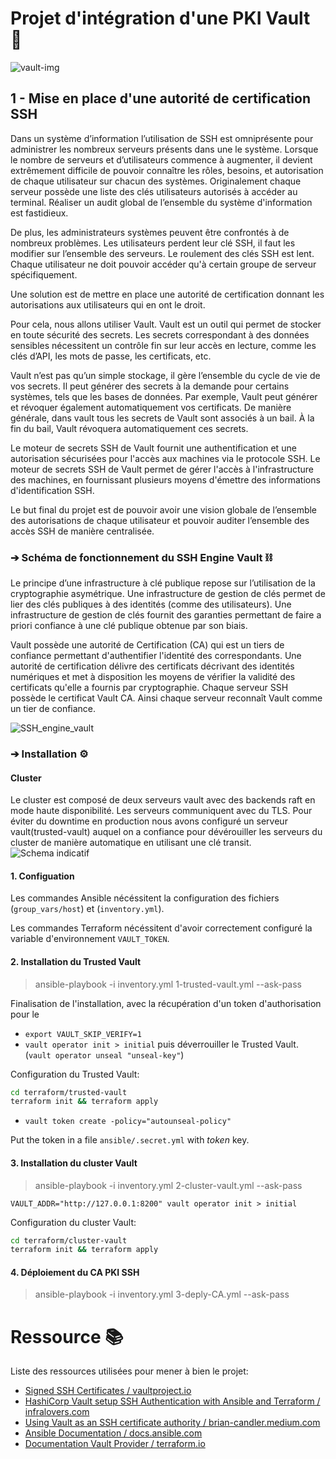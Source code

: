 # Projet d'intégration d'une PKI Vault 🔐

![vault-img](https://user-images.githubusercontent.com/23292338/137619469-ea19821c-7f2d-4cef-b1c7-d93a085c2c64.png)

## 1 - Mise en place d'une autorité de certification SSH

Dans un système d’information l’utilisation de SSH est omniprésente pour administrer les nombreux serveurs présents dans une le système. Lorsque le nombre de serveurs et d’utilisateurs commence à augmenter, il devient extrêmement difficile de pouvoir connaître les rôles, besoins, et autorisation de chaque utilisateur sur chacun des systèmes. Originalement chaque serveur possède une liste des clés utilisateurs autorisés à accéder au terminal. Réaliser un audit global de l’ensemble du système d'information est fastidieux.

De plus, les administrateurs systèmes peuvent être confrontés à de nombreux problèmes. Les utilisateurs perdent leur clé SSH, il faut les modifier sur l’ensemble des serveurs. Le roulement des clés SSH est lent. Chaque utilisateur ne doit pouvoir accéder qu'à certain groupe de serveur spécifiquement.

Une solution est de mettre en place une autorité de certification donnant les autorisations aux utilisateurs qui en ont le droit.

Pour cela, nous allons utiliser Vault. Vault est un outil qui permet de stocker en toute sécurité des secrets. Les secrets correspondant à des données sensibles nécessitent un contrôle fin sur leur accès en lecture, comme les clés d’API, les mots de passe, les certificats, etc.

Vault n’est pas qu’un simple stockage, il gère l’ensemble du cycle de vie de vos secrets. Il peut générer des secrets à la demande pour certains systèmes, tels que les bases de données. Par exemple, Vault peut générer et révoquer également automatiquement vos certificats. De manière générale, dans vault tous les secrets de Vault sont associés à un bail. À la fin du bail, Vault révoquera automatiquement ces secrets.

Le moteur de secrets SSH de Vault fournit une authentification et une autorisation sécurisées pour l'accès aux machines via le protocole SSH. Le moteur de secrets SSH de Vault permet de gérer l'accès à l'infrastructure des machines, en fournissant plusieurs moyens d'émettre des informations d'identification SSH.

Le but final du projet est de pouvoir avoir une vision globale de l’ensemble des autorisations de chaque utilisateur et pouvoir auditer l’ensemble des accès SSH de manière centralisée.

### ➔ Schéma de fonctionnement du SSH Engine Vault ⛓️

Le principe d’une infrastructure à clé publique repose sur l’utilisation de la cryptographie asymétrique. Une infrastructure de gestion de clés permet de lier des clés publiques à des identités (comme des utilisateurs). Une infrastructure de gestion de clés fournit des garanties permettant de faire a priori confiance à une clé publique obtenue par son biais.

Vault possède une autorité de Certification (CA) qui est un tiers de confiance permettant d'authentifier l'identité des correspondants. Une autorité de certification délivre des certificats décrivant des identités numériques et met à disposition les moyens de vérifier la validité des certificats qu'elle a fournis par cryptographie.
Chaque serveur SSH possède le certificat Vault CA. Ainsi chaque serveur reconnaît Vault comme un tier de confiance. 

![SSH_engine_vault](https://user-images.githubusercontent.com/23292338/137619295-0556ba7a-6cf9-4413-bd96-dcc979ad8a4a.png)

### ➔ Installation ⚙️

#### Cluster
Le cluster est composé de deux serveurs vault avec des backends raft en mode haute disponibilité.
Les serveurs communiquent avec du TLS.
Pour éviter du downtime en production nous avons configuré un serveur vault(trusted-vault) auquel on a confiance pour dévérouiller les serveurs du cluster de manière automatique en utilisant une clé transit.
![Schema indicatif](https://learn.hashicorp.com/img/vault-raft-1.png)

#### 1. Configuation

Les commandes Ansible nécéssitent la configuration des fichiers (`group_vars/host`) et (`inventory.yml`).

Les commandes Terraform nécéssitent d'avoir correctement configuré la variable d'environnement `VAULT_TOKEN`.

#### 2. Installation du Trusted Vault

> ansible-playbook -i inventory.yml 1-trusted-vault.yml --ask-pass

Finalisation de l'installation, avec la récupération d'un token d'authorisation pour le 

  - `export VAULT_SKIP_VERIFY=1`
  - `vault operator init > initial` puis déverrouiller le Trusted Vault. (`vault operator unseal "unseal-key"`)

Configuration du Trusted Vault:

```bash
cd terraform/trusted-vault
terraform init && terraform apply
```

  - `vault token create -policy="autounseal-policy"`

Put the token in a file `ansible/.secret.yml` with *token* key.

#### 3. Installation du cluster Vault

> ansible-playbook -i inventory.yml 2-cluster-vault.yml --ask-pass

`VAULT_ADDR="http://127.0.0.1:8200" vault operator init > initial`

Configuration du cluster Vault:

```bash
cd terraform/cluster-vault
terraform init && terraform apply
```

#### 4. Déploiement du CA PKI SSH

> ansible-playbook -i inventory.yml 3-deply-CA.yml --ask-pass

# Ressource 📚

Liste des ressources utilisées pour mener à bien le projet:
* [Signed SSH Certificates / vaultproject.io](https://www.vaultproject.io/docs/secrets/ssh/signed-ssh-certificates)
* [HashiCorp Vault setup SSH Authentication with Ansible and Terraform / infralovers.com](https://www.infralovers.com/en/articles/2021/03/03/hashicorp-vault-and-ssh-with-ansibleterraform/)
* [Using Vault as an SSH certificate authority / brian-candler.medium.com](https://brian-candler.medium.com/using-hashicorp-vault-as-an-ssh-certificate-authority-14d713673c9a)
* [Ansible Documentation / docs.ansible.com](https://docs.ansible.com/)
* [Documentation Vault Provider / terraform.io](https://registry.terraform.io/providers/hashicorp/vault/latest/docs)

